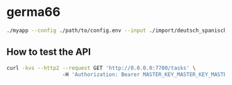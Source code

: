 # germa66

```bash
./myapp --config ./path/to/config.env --input ./import/deutsch_spanisch.BGL --output ./import/deutsch_spanisch.csv
```

## How to test the API

```bash
curl -kvs --http2 --request GET 'http://0.0.0.0:7700/tasks' \                     main[✘!?⇡] 
                  -H 'Authorization: Bearer MASTER_KEY_MASTER_KEY_MASTER_KEY'
```
